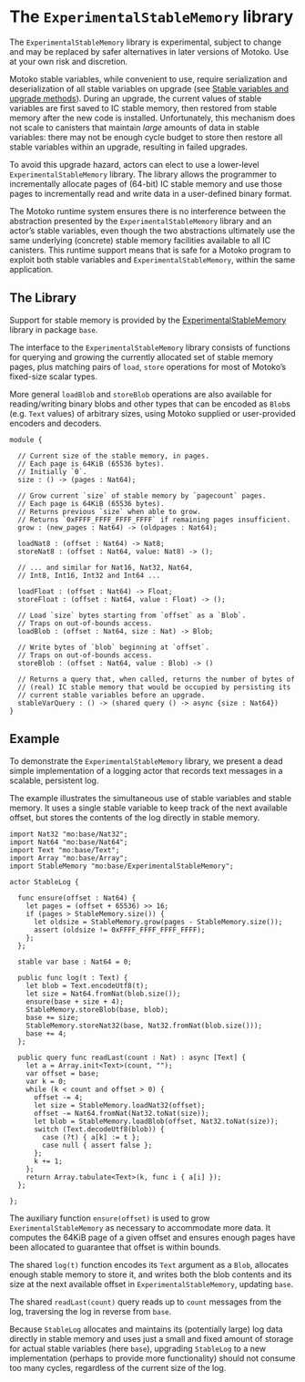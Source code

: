 # The `ExperimentalStableMemory` library

<div class="warning">

The `ExperimentalStableMemory` library is experimental, subject to change and may be replaced by safer alternatives in later versions of Motoko. Use at your own risk and discretion.

</div>

Motoko stable variables, while convenient to use, require serialization and deserialization of all stable variables on upgrade (see [Stable variables and upgrade methods](upgrades.md)). During an upgrade, the current values of stable variables are first saved to IC stable memory, then restored from stable memory after the new code is installed. Unfortunately, this mechanism does not scale to canisters that maintain *large* amounts of data in stable variables: there may not be enough cycle budget to store then restore all stable variables within an upgrade, resulting in failed upgrades.

To avoid this upgrade hazard, actors can elect to use a lower-level `ExperimentalStableMemory` library. The library allows the programmer to incrementally allocate pages of (64-bit) IC stable memory and use those pages to incrementally read and write data in a user-defined binary format.

The Motoko runtime system ensures there is no interference between the abstraction presented by the `ExperimentalStableMemory` library and an actor’s stable variables, even though the two abstractions ultimately use the same underlying (concrete) stable memory facilities available to all IC canisters. This runtime support means that is safe for a Motoko program to exploit both stable variables and `ExperimentalStableMemory`, within the same application.

## The Library

Support for stable memory is provided by the [ExperimentalStableMemory](../../../../references/motoko-ref/ExperimentalStableMemory.md) library in package `base`.

The interface to the `ExperimentalStableMemory` library consists of functions for querying and growing the currently allocated set of stable memory pages, plus matching pairs of `load`, `store` operations for most of Motoko’s fixed-size scalar types.

More general `loadBlob` and `storeBlob` operations are also available for reading/writing binary blobs and other types that can be encoded as `Blob`s (e.g. `Text` values) of arbitrary sizes, using Motoko supplied or user-provided encoders and decoders.

``` motoko
module {

  // Current size of the stable memory, in pages.
  // Each page is 64KiB (65536 bytes).
  // Initially `0`.
  size : () -> (pages : Nat64);

  // Grow current `size` of stable memory by `pagecount` pages.
  // Each page is 64KiB (65536 bytes).
  // Returns previous `size` when able to grow.
  // Returns `0xFFFF_FFFF_FFFF_FFFF` if remaining pages insufficient.
  grow : (new_pages : Nat64) -> (oldpages : Nat64);

  loadNat8 : (offset : Nat64) -> Nat8;
  storeNat8 : (offset : Nat64, value: Nat8) -> ();

  // ... and similar for Nat16, Nat32, Nat64,
  // Int8, Int16, Int32 and Int64 ...

  loadFloat : (offset : Nat64) -> Float;
  storeFloat : (offset : Nat64, value : Float) -> ();

  // Load `size` bytes starting from `offset` as a `Blob`.
  // Traps on out-of-bounds access.
  loadBlob : (offset : Nat64, size : Nat) -> Blob;

  // Write bytes of `blob` beginning at `offset`.
  // Traps on out-of-bounds access.
  storeBlob : (offset : Nat64, value : Blob) -> ()

  // Returns a query that, when called, returns the number of bytes of
  // (real) IC stable memory that would be occupied by persisting its
  // current stable variables before an upgrade.
  stableVarQuery : () -> (shared query () -> async {size : Nat64})
}
```

## Example

To demonstrate the `ExperimentalStableMemory` library, we present a dead simple implementation of a logging actor that records text messages in a scalable, persistent log.

The example illustrates the simultaneous use of stable variables and stable memory. It uses a single stable variable to keep track of the next available offset, but stores the contents of the log directly in stable memory.

``` motoko
import Nat32 "mo:base/Nat32";
import Nat64 "mo:base/Nat64";
import Text "mo:base/Text";
import Array "mo:base/Array";
import StableMemory "mo:base/ExperimentalStableMemory";

actor StableLog {

  func ensure(offset : Nat64) {
    let pages = (offset + 65536) >> 16;
    if (pages > StableMemory.size()) {
      let oldsize = StableMemory.grow(pages - StableMemory.size());
      assert (oldsize != 0xFFFF_FFFF_FFFF_FFFF);
    };
  };

  stable var base : Nat64 = 0;

  public func log(t : Text) {
    let blob = Text.encodeUtf8(t);
    let size = Nat64.fromNat(blob.size());
    ensure(base + size + 4);
    StableMemory.storeBlob(base, blob);
    base += size;
    StableMemory.storeNat32(base, Nat32.fromNat(blob.size()));
    base += 4;
  };

  public query func readLast(count : Nat) : async [Text] {
    let a = Array.init<Text>(count, "");
    var offset = base;
    var k = 0;
    while (k < count and offset > 0) {
      offset -= 4;
      let size = StableMemory.loadNat32(offset);
      offset -= Nat64.fromNat(Nat32.toNat(size));
      let blob = StableMemory.loadBlob(offset, Nat32.toNat(size));
      switch (Text.decodeUtf8(blob)) {
        case (?t) { a[k] := t };
        case null { assert false };
      };
      k += 1;
    };
    return Array.tabulate<Text>(k, func i { a[i] });
  };

};
```

The auxiliary function `ensure(offset)` is used to grow `ExerimentalStableMemory` as necessary to accommodate more data. It computes the 64KiB page of a given offset and ensures enough pages have been allocated to guarantee that offset is within bounds.

The shared `log(t)` function encodes its `Text` argument as a `Blob`, allocates enough stable memory to store it, and writes both the blob contents and its size at the next available offset in `ExperimentalStableMemory`, updating `base`.

The shared `readLast(count)` query reads up to `count` messages from the log, traversing the log in reverse from `base`.

Because `StableLog` allocates and maintains its (potentially large) log data directly in stable memory and uses just a small and fixed amount of storage for actual stable variables (here `base`), upgrading `StableLog` to a new implementation (perhaps to provide more functionality) should not consume too many cycles, regardless of the current size of the log.
